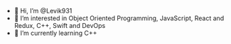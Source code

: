 - 👋 Hi, I’m @Levik931
- 👀 I’m interested in Object Oriented Programming, JavaScript, React and Redux, C++, Swift and DevOps
- 🌱 I’m currently learning C++


<!---
Levik931/Levik931 is a ✨ special ✨ repository because its `README.md` (this file) appears on your GitHub profile.
You can click the Preview link to take a look at your changes.
--->
